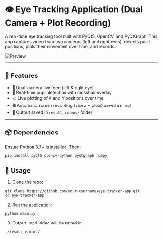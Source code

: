 # 👁️ Eye Tracking Application (Dual Camera + Plot Recording)

A real-time eye tracking tool built with PyQt5, OpenCV, and PyQtGraph. This app captures video from two cameras (left and right eyes), detects pupil positions, plots their movement over time, and records..

![Preview](media\2025-06-0313-02-34-ezgif.com-video-to-gif-converter.gif) <!-- Replace with actual GIF path -->

---

## 🧠 Features

- 🎥 Dual-camera live feed (left & right eye)
- 🎯 Real-time pupil detection with crosshair overlay
- 📈 Live plotting of X and Y positions over time
- 🎬 Automatic screen recording (video + plots) saved as `.mp4`
- 💾 Output saved in `result_videos/` folder

---

## 📦 Dependencies

Ensure Python 3.7+ is installed. Then:

```bash
pip install pyqt5 opencv-python pyqtgraph numpy
```

## 🚀 Usage
1. Clone the repo:
```bash
git clone https://github.com/your-username/eye-tracker-app.git
cd eye-tracker-app
```

2. Run the application:
```bash
python main.py
```
3. Output .mp4 video will be saved in: 
```bash
./result_videos/
```

